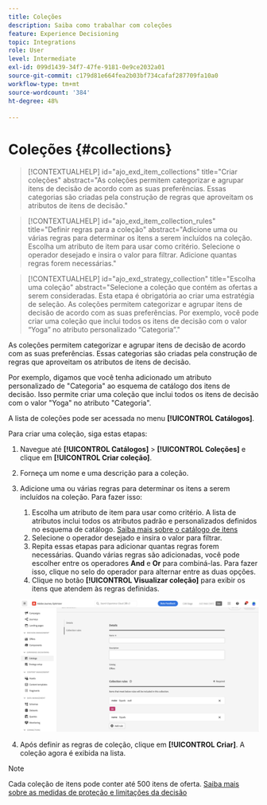 ```yaml
---
title: Coleções
description: Saiba como trabalhar com coleções
feature: Experience Decisioning
topic: Integrations
role: User
level: Intermediate
exl-id: 099d1439-34f7-47fe-9181-0e9ce2032a01
source-git-commit: c179d81e664fea2b03bf734cafaf287709fa10a0
workflow-type: tm+mt
source-wordcount: '384'
ht-degree: 48%

---
```


# Coleções {#collections}

>[!CONTEXTUALHELP]
>id="ajo_exd_item_collections"
>title="Criar coleções"
>abstract="As coleções permitem categorizar e agrupar itens de decisão de acordo com as suas preferências. Essas categorias são criadas pela construção de regras que aproveitam os atributos de itens de decisão."

>[!CONTEXTUALHELP]
>id="ajo_exd_item_collection_rules"
>title="Definir regras para a coleção"
>abstract="Adicione uma ou várias regras para determinar os itens a serem incluídos na coleção. Escolha um atributo de item para usar como critério. Selecione o operador desejado e insira o valor para filtrar. Adicione quantas regras forem necessárias."

>[!CONTEXTUALHELP]
>id="ajo_exd_strategy_collection"
>title="Escolha uma coleção"
>abstract="Selecione a coleção que contém as ofertas a serem consideradas. Esta etapa é obrigatória ao criar uma estratégia de seleção. As coleções permitem categorizar e agrupar itens de decisão de acordo com as suas preferências. Por exemplo, você pode criar uma coleção que inclui todos os itens de decisão com o valor “Yoga” no atributo personalizado “Categoria”."

As coleções permitem categorizar e agrupar itens de decisão de acordo com as suas preferências. Essas categorias são criadas pela construção de regras que aproveitam os atributos de itens de decisão.

Por exemplo, digamos que você tenha adicionado um atributo personalizado de &quot;Categoria&quot; ao esquema de catálogo dos itens de decisão. Isso permite criar uma coleção que inclui todos os itens de decisão com o valor &quot;Yoga&quot; no atributo &quot;Categoria&quot;.

A lista de coleções pode ser acessada no menu **[!UICONTROL Catálogos]**.

Para criar uma coleção, siga estas etapas:

1. Navegue até **[!UICONTROL Catálogos]** > **[!UICONTROL Coleções]** e clique em **[!UICONTROL Criar coleção]**.
1. Forneça um nome e uma descrição para a coleção.
1. Adicione uma ou várias regras para determinar os itens a serem incluídos na coleção. Para fazer isso:

   1. Escolha um atributo de item para usar como critério. A lista de atributos inclui todos os atributos padrão e personalizados definidos no esquema de catálogo. [Saiba mais sobre o catálogo de itens](catalogs.md)
   1. Selecione o operador desejado e insira o valor para filtrar.
   1. Repita essas etapas para adicionar quantas regras forem necessárias. Quando várias regras são adicionadas, você pode escolher entre os operadores **And** e **Or** para combiná-las. Para fazer isso, clique no selo do operador para alternar entre as duas opções.
   1. Clique no botão **[!UICONTROL Visualizar coleção]** para exibir os itens que atendem às regras definidas.

   ![](assets/collection-create.png)

1. Após definir as regras de coleção, clique em **[!UICONTROL Criar]**. A coleção agora é exibida na lista.

>[!NOTE]
>
>Cada coleção de itens pode conter até 500 itens de oferta. [Saiba mais sobre as medidas de proteção e limitações da decisão](gs-experience-decisioning.md#guardrails)
